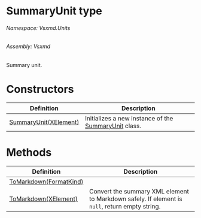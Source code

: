 <a name='T-Vsxmd-Units-SummaryUnit'></a>
# SummaryUnit type

###### Namespace:  Vsxmd.Units

###### Assembly:  Vsxmd

Summary unit.

# Constructors

| Definition | Description |
|-|-|
| [SummaryUnit(XElement)](Constructors/Constructors.md) | Initializes a new instance of the [SummaryUnit](././SummaryUnit.md) class. |

# Methods

| Definition | Description |
|-|-|
| [ToMarkdown(FormatKind)](Methods/ToMarkdown.md) |  |
| [ToMarkdown(XElement)](Methods/ToMarkdown.md) | Convert the summary XML element to Markdown safely. If element is `null`, return empty string. |
